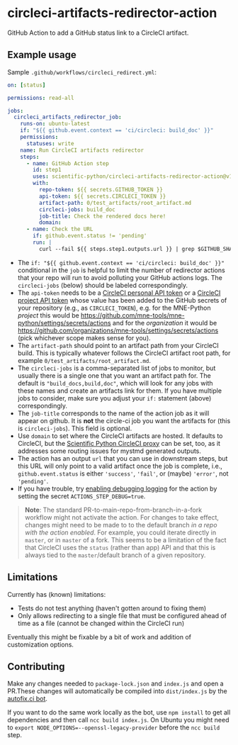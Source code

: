 # circleci-artifacts-redirector-action

GitHub Action to add a GitHub status link to a CircleCI artifact.

## Example usage

Sample `.github/workflows/circleci_redirect.yml`:


```YAML
on: [status]

permissions: read-all

jobs:
  circleci_artifacts_redirector_job:
    runs-on: ubuntu-latest
    if: "${{ github.event.context == 'ci/circleci: build_doc' }}"
    permissions:
      statuses: write
    name: Run CircleCI artifacts redirector
    steps:
      - name: GitHub Action step
        id: step1
        uses: scientific-python/circleci-artifacts-redirector-action@v1  # or use hash for better security
        with:
          repo-token: ${{ secrets.GITHUB_TOKEN }}
          api-token: ${{ secrets.CIRCLECI_TOKEN }}
          artifact-path: 0/test_artifacts/root_artifact.md
          circleci-jobs: build_doc
          job-title: Check the rendered docs here!
          domain:
      - name: Check the URL
        if: github.event.status != 'pending'
        run: |
          curl --fail ${{ steps.step1.outputs.url }} | grep $GITHUB_SHA

```
- The `if: "${{ github.event.context == 'ci/circleci: build_doc' }}"`
  conditional in the `job` is helpful to limit the number of redirector
  actions that your repo will run to avoid polluting your GitHub actions
  logs. The `circleci-jobs` (below) should be labeled correspondingly.
- The `api-token` needs to be a
   [CircleCI personal API token](https://app.circleci.com/settings/user/tokens)
  or a [CircleCI project API token](https://circleci.com/docs/managing-api-tokens/#creating-a-project-api-token)
  whose value has been added to the GitHub secrets of your repository (e.g., as
  `CIRCLECI_TOKEN`), e.g. for the MNE-Python *project* this would be
  https://github.com/mne-tools/mne-python/settings/secrets/actions and for the
  *organization* it would be https://github.com/organizations/mne-tools/settings/secrets/actions (pick whichever scope makes sense for you).
- The `artifact-path` should point to an artifact path from your CircleCI
  build. This is typically whatever follows the CircleCI artifact root path,
  for example `0/test_artifacts/root_artifact.md`.
- The `circleci-jobs` is a comma-separated list of jobs to monitor, but usually
  there is a single one that you want an artifact path for.
  The default is `"build_docs,build,doc"`, which will look for any
  jobs with these names and create an artifacts link for them. If you have
  multiple jobs to consider, make sure you adjust your `if:` statement (above)
  correspondingly.
- The `job-title` corresponds to the name of the action job as it will appear
  on github. It is **not** the circle-ci job you want the artifacts for
  (this is `circleci-jobs`). This field is optional.
- Use `domain` to set where the CircleCI artifacts are hosted. It defaults to CircleCI, but the
  [Scientific Python CircleCI proxy](https://github.com/scientific-python/circleci-proxy) can be set, too,
  as it addresses some routing issues for mystmd generated outputs.
- The action has an output `url` that you can use in downstream steps, but
  this URL will only point to a valid artifact once the job is complete, i.e.,
  `github.event.status` is either `'success'`, `'fail'`, or (maybe) `'error'`,
  not `'pending'`.
- If you have trouble, try [enabling debugging logging](https://docs.github.com/en/actions/monitoring-and-troubleshooting-workflows/enabling-debug-logging)
  for the action by setting the secret `ACTIONS_STEP_DEBUG=true`.

> **Note**: The standard PR-to-main-repo-from-branch-in-a-fork workflow might
> not activate the action. For changes to take effect, changes might need to be
> made to to the default branch *in a repo with the action enabled*. For
> example, you could iterate directly in `master`, or in `master` of a fork.
> This seems to be a limitation of the fact that CircleCI uses the `status`
> (rather than app) API and that this is always tied to the `master`/default
> branch of a given repository.

## Limitations

Currently has (known) limitations:

- Tests do not test anything (haven't gotten around to fixing them)
- Only allows redirecting to a single file that must be configured ahead of
  time as a file (cannot be changed within the CircleCI run)

Eventually this might be fixable by a bit of work and addition of
customization options.

## Contributing

Make any changes needed to `package-lock.json` and `index.js` and open a PR.These changes will automatically be compiled into `dist/index.js` by the
[autofix.ci bot](https://autofix.ci/).

If you want to do the same work locally as the bot, use `npm install` to get
all dependencies and then call `ncc build index.js`. On Ubuntu you might
need to `export NODE_OPTIONS=--openssl-legacy-provider` before the `ncc build`
step.
